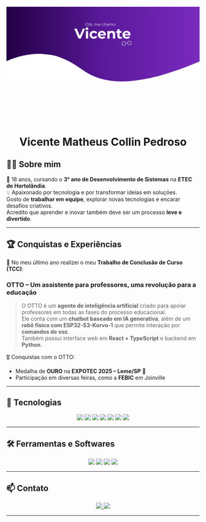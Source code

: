 <p align="center">
  <img src="Banner - Vicente 2.png" alt="Banner"/>
</p>

<br><br><br><br><br>
<h1 align="center">Vicente Matheus Collin Pedroso</h1>

## 🧑‍💻 Sobre mim

📍 18 anos, cursando o **3° ano de Desenvolvimento de Sistemas** na **ETEC de Hortolândia**.  
💡 Apaixonado por tecnologia e por transformar ideias em soluções.  
Gosto de **trabalhar em equipe**, explorar novas tecnologias e encarar desafios criativos.  
Acredito que aprender e inovar também deve ser um processo **leve e divertido**.  

---

## 🏆 Conquistas e Experiências

📌 No meu último ano realizei o meu **Trabalho de Conclusão de Curso (TCC)**:  
### **OTTO – Um assistente para professores, uma revolução para a educação**  

> O OTTO é um **agente de inteligência artificial** criado para apoiar professores em todas as fases do processo educacional.  
> Ele conta com um **chatbot baseado em IA generativa**, além de um **robô físico com ESP32-S3-Korvo-1** que permite interação por **comandos de voz**.  
> Também possui interface web em **React + TypeScript** e backend em **Python**.  

🎖️ Conquistas com o OTTO:  
- Medalha de **OURO** na **EXPOTEC 2025 – Leme/SP** 🏅  
- Participação em diversas feiras, como a **FEBIC** em Joinville  

---

## 🚀 Tecnologias

<p align="center">
  <img src="https://img.shields.io/badge/Python-3776AB?style=for-the-badge&logo=python&logoColor=white"/>
  <img src="https://img.shields.io/badge/LangChain-5C2D91?style=for-the-badge&logo=openai&logoColor=white"/>
  <img src="https://img.shields.io/badge/C%23-239120?style=for-the-badge&logo=c-sharp&logoColor=white"/>
  <img src="https://img.shields.io/badge/React-20232A?style=for-the-badge&logo=react&logoColor=61DAFB"/>
  <img src="https://img.shields.io/badge/TypeScript-3178C6?style=for-the-badge&logo=typescript&logoColor=white"/>
  <img src="https://img.shields.io/badge/React_Native-61DAFB?style=for-the-badge&logo=react&logoColor=black"/>
  <img src="https://img.shields.io/badge/Node.js-339933?style=for-the-badge&logo=nodedotjs&logoColor=white"/>
</p>

---

## 🛠️ Ferramentas e Softwares

<p align="center">
  <img src="https://img.shields.io/badge/Visual_Studio-5C2D91?style=for-the-badge&logo=visual-studio&logoColor=white"/>
  <img src="https://img.shields.io/badge/VS_Code-007ACC?style=for-the-badge&logo=visual-studio-code&logoColor=white"/>
  <img src="https://img.shields.io/badge/GitHub-181717?style=for-the-badge&logo=github&logoColor=white"/>
  <img src="https://img.shields.io/badge/Adobe_Photoshop-31A8FF?style=for-the-badge&logo=adobephotoshop&logoColor=white"/>
</p>

---

## 📫 Contato

<p align="center">
  <a href="https://www.linkedin.com/in/vicentepedroso">
    <img src="https://img.shields.io/badge/LinkedIn-0A66C2?style=for-the-badge&logo=linkedin&logoColor=white"/>
  </a>
  <a href="mailto:vicentepedroso@gmail.com">
    <img src="https://img.shields.io/badge/Email-D14836?style=for-the-badge&logo=gmail&logoColor=white"/>
  </a>
</p>

---
